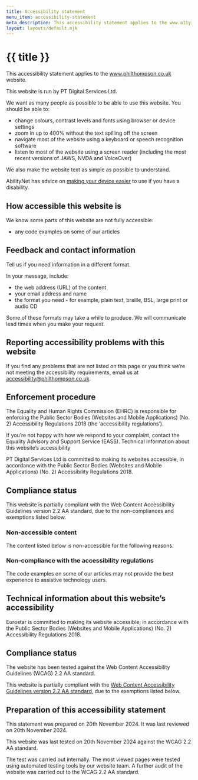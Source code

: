 ```yaml
---
title: Accessibility statement
menu_item: accessibility-statement
meta_description: This accessibility statement applies to the www.a11yiseverything.com website. We want as many people as possible to be able to use this website.
layout: layouts/default.njk
---
```


# {{ title }}

This accessibility statement applies to the www.philthompson.co.uk website.

This website is run by PT Digital Services Ltd.

We want as many people as possible to be able to use this website. You should be able to:

- change colours, contrast levels and fonts using browser or device settings
- zoom in up to 400% without the text spilling off the screen
- navigate most of the website using a keyboard or speech recognition software
- listen to most of the website using a screen reader (including the most recent versions of JAWS, NVDA and VoiceOver)

We also make the website text as simple as possible to understand.

AbilityNet has advice on [making your device easier](https://mcmw.abilitynet.org.uk/) to use if you have a disability.

## How accessible this website is

We know some parts of this website are not fully accessible:

- any code examples on some of our articles

## Feedback and contact information

Tell us if you need information in a different format.

In your message, include:

- the web address (URL) of the content
- your email address and name
- the format you need - for example, plain text, braille, BSL, large print or audio CD

Some of these formats may take a while to produce. We will communicate lead times when you make your request.

## Reporting accessibility problems with this website

If you find any problems that are not listed on this page or you think we’re not meeting the accessibility requirements, email us at accessibility@philthompson.co.uk.

## Enforcement procedure

The Equality and Human Rights Commission (EHRC) is responsible for enforcing the Public Sector Bodies (Websites and Mobile Applications) (No. 2) Accessibility Regulations 2018 (the ‘accessibility regulations’).

If you’re not happy with how we respond to your complaint, contact the Equality Advisory and Support Service (EASS).
Technical information about this website’s accessibility

PT Digital Services Ltd is committed to making its websites accessible, in accordance with the Public Sector Bodies (Websites and Mobile Applications) (No. 2) Accessibility Regulations 2018.

## Compliance status

This website is partially compliant with the Web Content Accessibility Guidelines version 2.2 AA standard, due to the non-compliances and exemptions listed below.

### Non-accessible content

The content listed below is non-accessible for the following reasons.

### Non-compliance with the accessibility regulations

The code examples on some of our articles may not provide the best experience to assistive technology users.

## Technical information about this website’s accessibility

Eurostar is committed to making its website accessible, in accordance with the Public Sector Bodies (Websites and Mobile Applications) (No. 2) Accessibility Regulations 2018.

## Compliance status

The website has been tested against the Web Content Accessibility Guidelines (WCAG) 2.2 AA standard.

This website is partially compliant with the [Web Content Accessibility Guidelines version 2.2 AA standard](https://www.w3.org/TR/WCAG22/), due to the exemptions listed below.

## Preparation of this accessibility statement

This statement was prepared on 20th November 2024. It was last reviewed on 20th November 2024.

This website was last tested on 20th November 2024 against the WCAG 2.2 AA standard.

The test was carried out internally. The most viewed pages were tested using automated testing tools by our website team. A further audit of the website was carried out to the WCAG 2.2 AA standard.
